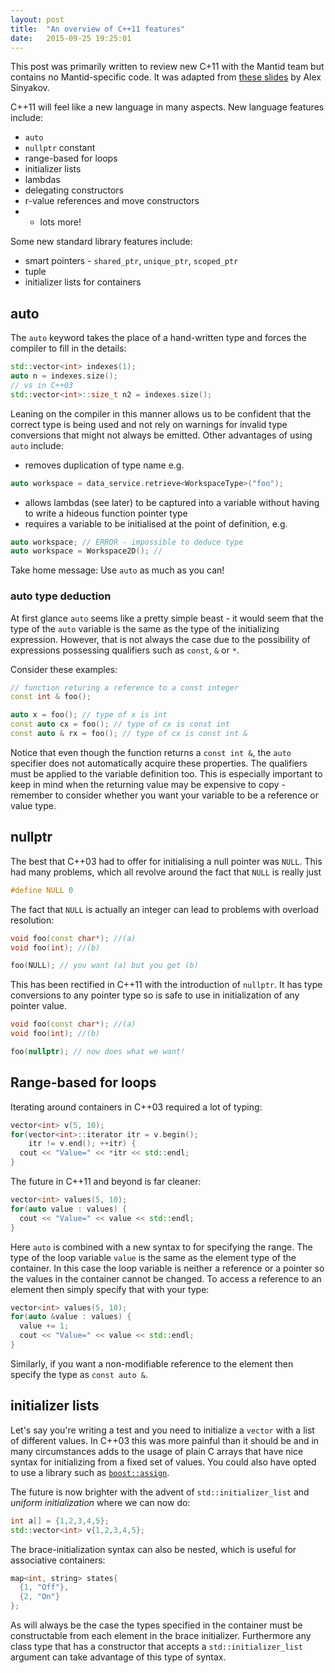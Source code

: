 ```yaml
---
layout: post
title:  "An overview of C++11 features"
date:   2015-09-25 19:25:01
---
```


This post was primarily written to review new C+11 with the Mantid team but contains no Mantid-specific code. It was adapted from [these slides](https://isocpp.org/blog/2012/12/c11-a-cheat-sheet-alex-sinyakov) by Alex Sinyakov.

C++11 will feel like a new language in many aspects. New language features include:

* `auto`
* `nullptr` constant
* range-based for loops
* initializer lists
* lambdas
* delegating constructors
* r-value references and move constructors
* + lots more!

Some new standard library features include:

* smart pointers - `shared_ptr`, `unique_ptr`, `scoped_ptr`
* tuple
* initializer lists for containers

auto
----

The `auto` keyword takes the place of a hand-written type and forces the compiler to fill in the details:

```c++
std::vector<int> indexes(1);
auto n = indexes.size();
// vs in C++03
std::vector<int>::size_t n2 = indexes.size();
```

Leaning on the compiler in this manner allows us to be confident that the correct type is being used and not rely
on warnings for invalid type conversions that might not always be emitted. Other advantages of using `auto` include:

* removes duplication of type name e.g.

```c++
auto workspace = data_service.retrieve<WorkspaceType>("foo");
```
* allows lambdas (see later) to be captured into a variable without having to write a hideous function pointer type
* requires a variable to be initialised at the point of definition, e.g.

```c++
auto workspace; // ERROR - impossible to deduce type
auto workspace = Workspace2D(); //
```

Take home message: Use `auto` as much as you can!

### auto type deduction

At first glance `auto` seems like a pretty simple beast - it would seem that the type of the `auto` variable is
the same as the type of the initializing expression. However, that is not always the case due to the possibility of
expressions possessing qualifiers such as `const`, `&` or `*`.

Consider these examples:

```c++
// function returing a reference to a const integer
const int & foo();

auto x = foo(); // type of x is int
const auto cx = foo(); // type of cx is const int
const auto & rx = foo(); // type of cx is const int &
```

Notice that even though the function returns a `const int &`, the `auto` specifier does not automatically acquire these properties. The qualifiers must be applied to the variable definition too. This is especially important to keep in mind when the returning value may be expensive to copy - remember to consider whether you want your variable to be a reference or value type.

nullptr
-------

The best that C++03 had to offer for initialising a null pointer was `NULL`. This had many problems, which all revolve around the fact that `NULL` is really just

```c++
#define NULL 0
```

The fact that `NULL` is actually an integer can lead to problems with overload resolution:

```c++
void foo(const char*); //(a)
void foo(int); //(b)

foo(NULL); // you want (a) but you get (b)
```

This has been rectified in C++11 with the introduction of `nullptr`. It has type conversions to any pointer
type so is safe to use in initialization of any pointer value.

```c++
void foo(const char*); //(a)
void foo(int); //(b)

foo(nullptr); // now does what we want!
```

Range-based for loops
---------------------

Iterating around containers in C++03 required a lot of typing:

```c++
vector<int> v(5, 10);
for(vector<int>::iterator itr = v.begin();
    itr != v.end(); ++itr) {
  cout << "Value=" << *itr << std::endl;
}
```

The future in C++11 and beyond is far cleaner:

```c++
vector<int> values(5, 10);
for(auto value : values) {
  cout << "Value=" << value << std::endl;
}
```

Here `auto` is combined with a new syntax to for specifying the range. The type of
the loop variable `value` is the same as the element type of the container. In this
case the loop variable is neither a reference or a pointer so the values in the
container cannot be changed. To access a reference to an element then simply specify
that with your type:

```c++
vector<int> values(5, 10);
for(auto &value : values) {
  value += 1;
  cout << "Value=" << value << std::endl;
}
```

Similarly, if you want a non-modifiable reference to the element then specify the type
as `const auto &`.

initializer lists
-----------------

Let's say you're writing a test and you need to initialize a `vector` with a list of
different values. In C++03 this was more painful than it should be and in many
circumstances adds to the usage of plain C arrays that have nice syntax for initializing
from a fixed set of values. You could also have opted to use a library such as
[`boost::assign`](doc/libs/1_59_0/libs/assign/doc/index.html).

The future is now brighter with the advent of `std::initializer_list` and *uniform initialization* where we can now do:

```c++
int a[] = {1,2,3,4,5};
std::vector<int> v{1,2,3,4,5};
```

The brace-initialization syntax can also be nested, which is useful for associative
containers:

```c++
map<int, string> states{
  {1, "Off"},
  {2, "On"}
};
```

As will always be the case the types specified in the container must be constructable
from each element in the brace initializer. Furthermore any class type that has a
constructor that accepts a `std::initializer_list` argument can take advantage of this type of syntax.

